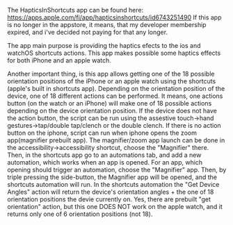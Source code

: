 The HapticsInShortcuts app can be found here: https://apps.apple.com/fi/app/hapticsinshortcuts/id6743251490
If this app is no longer in the appstore, it means, that my developer membership expired, and i've decided not paying for that any longer.

The app main purpose is providing the haptics efects to the ios and watchOS shortcuts actions.
This app makes possible some haptics effects for both iPhone and an apple watch.

Another important thing, is this app allows getting one of the 18 possible orientation positions of the iPhone or an apple watch using the shortcuts (apple's built in shortcuts app).
Depending on the orientation position of the device, one of 18 different actions can be performed. It means, one actions button (on the watch or an iPhone) will make one of 18 possible actions depending on the device orientation position.
If the device does not have the action button, the script can be run using the assestive touch->hand gestures->tap/double tap/clench or the double clench. 
If there is no action button on the iphone, script can run when iphone opens the zoom app(magnifier prebuilt app). The magnifier/zoom app launch can be done in the accessibility->accessibility shortcut, choose the "Magnifier" there. Then, in the shortcuts app go to an automations tab, and add a new automation, which works when an app is opened. For an app, which opening should trigger an automation, choose the "Magnifier" app.
Then, by triple pressing the side-button, the Magnifier app will be opened, and the shortcuts automation will run. In the shortcuts automation the "Get Device Angles" action will return the device's orientation angles + the one of 18 orientation positions the devie currently on.
Yes, there are prebuilt "get orientation" action, but this one DOES NOT work on the apple watch, and it returns only one of 6 orientation positions (not 18).
